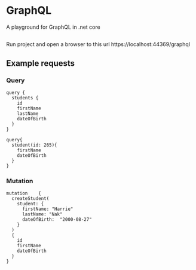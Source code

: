 # GraphQL
A playground for GraphQL in .net core

##
Run project and open a browser to this url https://localhost:44369/graphql


## Example requests

### Query
```
query {
  students {
    id
    firstName
    lastName  
    dateOfBirth
  }
}
```

```
query{
  student(id: 265){
    firstName
    dateOfBirth
  }
}
```

### Mutation
```
mutation	{
  createStudent(
    student: {
      firstName: "Harrie"
      lastName: "Nak"
      dateOfBirth:  "2000-08-27"
    }
  )
  {
    id
    firstName
    dateOfBirth
  }
}
```